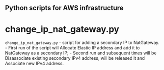 
## Python scripts for AWS infrastructure

# change_ip_nat_gateway.py
```change_ip_nat_gateway.py``` - script for adding a secondary IP to NatGateway.
    - First run of the script will Allocate Elastic IP address and add it to NatGateway as a secondary IP;
    - Second run and subsequent times will be Disassociate existing secondary IPv4 address, will be released it and Associate new IPv4 address.